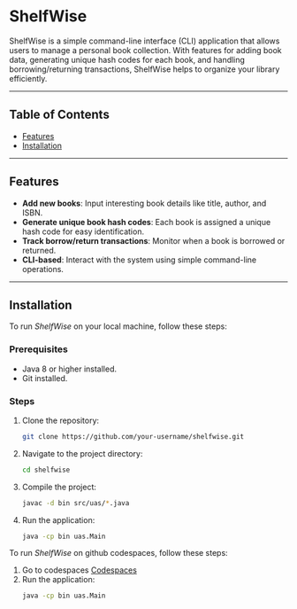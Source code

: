 # ShelfWise

ShelfWise is a simple command-line interface (CLI) application that allows users to manage a personal book collection. With features for adding book data, generating unique hash codes for each book, and handling borrowing/returning transactions, ShelfWise helps to organize your library efficiently.

---

## Table of Contents

- [Features](#features)
- [Installation](#installation)

---

## Features

- **Add new books**: Input interesting book details like title, author, and ISBN.
- **Generate unique book hash codes**: Each book is assigned a unique hash code for easy identification.
- **Track borrow/return transactions**: Monitor when a book is borrowed or returned.
- **CLI-based**: Interact with the system using simple command-line operations.

---

## Installation

To run *ShelfWise* on your local machine, follow these steps:

### Prerequisites

- Java 8 or higher installed. 
- Git installed.

### Steps

1. Clone the repository:
   ```bash
   git clone https://github.com/your-username/shelfwise.git
2. Navigate to the project directory:
   ```bash
   cd shelfwise
3. Compile the project:
   ```bash
   javac -d bin src/uas/*.java
4. Run the application:
   ```bash
   java -cp bin uas.Main

To run *ShelfWise* on  github codespaces, follow these steps:
1. Go to codespaces
   [Codespaces](https://jubilant-barnacle-r4p7xj7wpvvgh54j6.github.dev/)
2. Run the application:
   ```bash
   java -cp bin uas.Main

   

